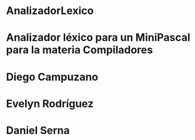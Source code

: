 # AnalizadorLexico
# Analizador léxico para un MiniPascal para la materia Compiladores

# Diego Campuzano
# Evelyn Rodríguez
# Daniel Serna
